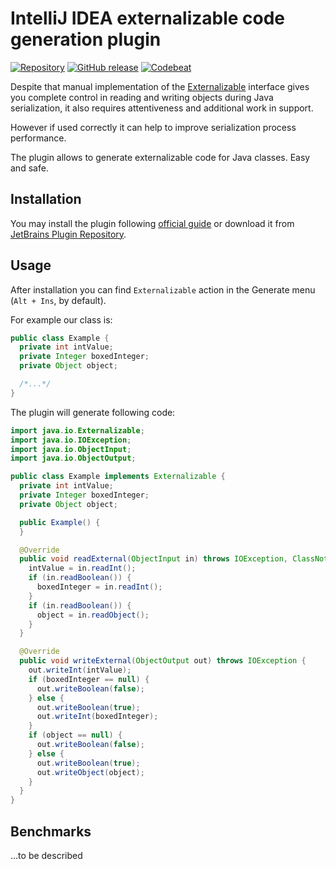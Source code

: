 # IntelliJ IDEA externalizable code generation plugin #

[![Repository](https://img.shields.io/badge/IntelliJ%20IDEA-Plugin-brightgreen.svg?style=flat-square)](https://plugins.jetbrains.com/plugin/9847-externalizable-generator)
[![GitHub release](https://img.shields.io/github/release/nolequen/idea-externalizable-plugin.svg?style=flat-square)](https://github.com/nolequen/idea-externalizable-plugin/releases/latest)
[![Codebeat](https://codebeat.co/badges/814f3f04-8e8c-4f44-8b7d-378d8b11415f)](https://codebeat.co/projects/github-com-nolequen-idea-externalizable-plugin-master)

Despite that manual implementation of the [Externalizable](https://docs.oracle.com/javase/8/docs/api/java/io/Externalizable.html "Javadoc") interface gives you complete control in reading and writing objects during Java serialization, it also requires attentiveness and additional work in support.

However if used correctly it can help to improve serialization process performance.

The plugin allows to generate externalizable code for Java classes. Easy and safe.

## Installation ##

You may install the plugin following [official guide](https://www.jetbrains.com/help/idea/installing-updating-and-uninstalling-repository-plugins.html) or download it from [JetBrains Plugin Repository](https://plugins.jetbrains.com/plugin/9847-externalizable-generator).

## Usage ##

After installation you can find `Externalizable` action in the Generate menu (`Alt + Ins`, by default).

For example our class is:
```java
public class Example {
  private int intValue;
  private Integer boxedInteger;
  private Object object;

  /*...*/
}
```
The plugin will generate following code:
```java
import java.io.Externalizable;
import java.io.IOException;
import java.io.ObjectInput;
import java.io.ObjectOutput;

public class Example implements Externalizable {
  private int intValue;
  private Integer boxedInteger;
  private Object object;

  public Example() {
  }

  @Override
  public void readExternal(ObjectInput in) throws IOException, ClassNotFoundException {
    intValue = in.readInt();
    if (in.readBoolean()) {
      boxedInteger = in.readInt();
    }
    if (in.readBoolean()) {
      object = in.readObject();
    }
  }

  @Override
  public void writeExternal(ObjectOutput out) throws IOException {
    out.writeInt(intValue);
    if (boxedInteger == null) {
      out.writeBoolean(false);
    } else {
      out.writeBoolean(true);
      out.writeInt(boxedInteger);
    }
    if (object == null) {
      out.writeBoolean(false);
    } else {
      out.writeBoolean(true);
      out.writeObject(object);
    }
  }
}

```

## Benchmarks ##

...to be described
